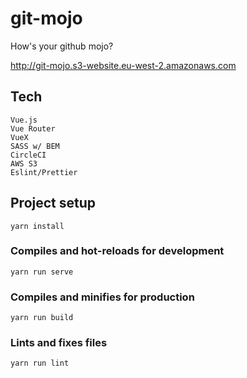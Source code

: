 # git-mojo

How's your github mojo?

http://git-mojo.s3-website.eu-west-2.amazonaws.com

## Tech
```
Vue.js
Vue Router
VueX
SASS w/ BEM
CircleCI
AWS S3
Eslint/Prettier
```

## Project setup
```
yarn install
```

### Compiles and hot-reloads for development
```
yarn run serve
```

### Compiles and minifies for production
```
yarn run build
```

### Lints and fixes files
```
yarn run lint
```

